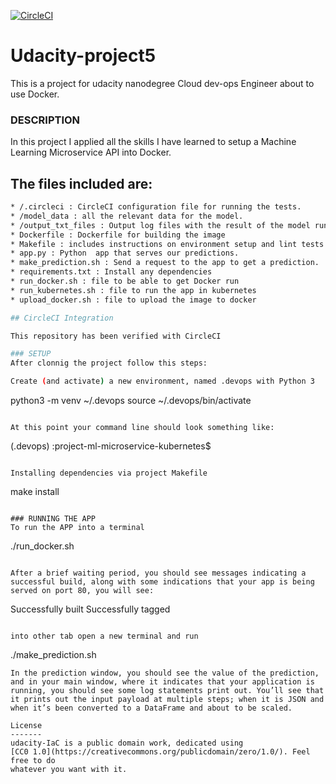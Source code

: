 [![CircleCI](https://circleci.com/gh/db7gs/Udacity-project5/tree/master.svg?style=svg)](https://circleci.com/gh/db7gs/Udacity-project5/12)

# Udacity-project5
This is a project for udacity nanodegree Cloud dev-ops Engineer about to use Docker.

### DESCRIPTION
In this project I applied all the skills I have learned to setup a Machine Learning Microservice API into Docker.


## The files included are:
```sh
* /.circleci : CircleCI configuration file for running the tests.
* /model_data : all the relevant data for the model.
* /output_txt_files : Output log files with the result of the model run execution 
* Dockerfile : Dockerfile for building the image 
* Makefile : includes instructions on environment setup and lint tests
* app.py : Python  app that serves our predictions. 
* make_prediction.sh : Send a request to the app to get a prediction.
* requirements.txt : Install any dependencies 
* run_docker.sh : file to be able to get Docker run
* run_kubernetes.sh : file to run the app in kubernetes
* upload_docker.sh : file to upload the image to docker

## CircleCI Integration

This repository has been verified with CircleCI

### SETUP
After clonnig the project follow this steps:

Create (and activate) a new environment, named .devops with Python 3
```
python3 -m venv ~/.devops
source ~/.devops/bin/activate
```

At this point your command line should look something like:
```
(.devops) <User>:project-ml-microservice-kubernetes<user>$
```

Installing dependencies via project Makefile
```
make install
```

### RUNNING THE APP
To run the APP into a terminal 
```
./run_docker.sh
```

After a brief waiting period, you should see messages indicating a successful build, along with some indications that your app is being served on port 80, you will see:

```
Successfully built <build id>
Successfully tagged <your tag>
```

into other tab open a new terminal and run
```
./make_prediction.sh
```
In the prediction window, you should see the value of the prediction, and in your main window, where it indicates that your application is running, you should see some log statements print out. You’ll see that it prints out the input payload at multiple steps; when it is JSON and when it’s been converted to a DataFrame and about to be scaled.

License
-------
udacity-IaC is a public domain work, dedicated using
[CC0 1.0](https://creativecommons.org/publicdomain/zero/1.0/). Feel free to do
whatever you want with it.
